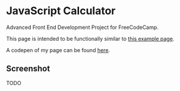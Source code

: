# JavaScript Calculator
Advanced Front End Development Project for FreeCodeCamp.

This page is intended to be functionally similar to [this example page](https://codepen.io/freeCodeCamp/full/rLJZrA).

A codepen of my page can be found [here](https://codepen.io/vanillaSlice/full/vZXzxO/).

## Screenshot
TODO
